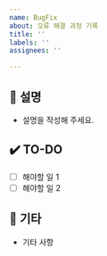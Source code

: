 ```yaml
---
name: BugFix
about: 오류 해결 과정 기록
title: ''
labels: ''
assignees: ''

---
```


## 📄 설명
- 설명을 작성해 주세요.

## ✔️ TO-DO
- [ ] 해야할 일 1
- [ ] 해야할 일 2

## 💭 기타
- 기타 사항
